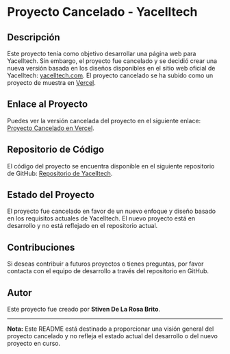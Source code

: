 # Proyecto Cancelado - Yacelltech

## Descripción

Este proyecto tenía como objetivo desarrollar una página web para Yacelltech. Sin embargo, el proyecto fue cancelado y se decidió crear una nueva versión basada en los diseños disponibles en el sitio web oficial de Yacelltech: [yacelltech.com](https://yacelltech.com/). El proyecto cancelado se ha subido como un proyecto de muestra en [Vercel](https://webventasprueva.vercel.app/index.html).

## Enlace al Proyecto

Puedes ver la versión cancelada del proyecto en el siguiente enlace: [Proyecto Cancelado en Vercel](https://webventasprueva.vercel.app/index.html).

## Repositorio de Código

El código del proyecto se encuentra disponible en el siguiente repositorio de GitHub: [Repositorio de Yacelltech](https://github.com/codestiven/yacelltech).

## Estado del Proyecto

El proyecto fue cancelado en favor de un nuevo enfoque y diseño basado en los requisitos actuales de Yacelltech. El nuevo proyecto está en desarrollo y no está reflejado en el repositorio actual.

## Contribuciones

Si deseas contribuir a futuros proyectos o tienes preguntas, por favor contacta con el equipo de desarrollo a través del repositorio en GitHub.

## Autor

Este proyecto fue creado por **Stiven De La Rosa Brito**.

---

**Nota:** Este README está destinado a proporcionar una visión general del proyecto cancelado y no refleja el estado actual del desarrollo o del nuevo proyecto en curso.
